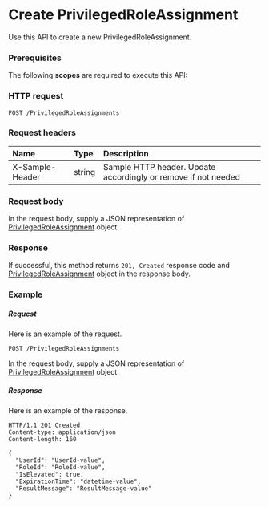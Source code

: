 # Create PrivilegedRoleAssignment

Use this API to create a new PrivilegedRoleAssignment.
### Prerequisites
The following **scopes** are required to execute this API: 
### HTTP request
<!-- { "blockType": "ignored" } -->
```http
POST /PrivilegedRoleAssignments

```
### Request headers
| Name       | Type | Description|
|:---------------|:--------|:----------|
| X-Sample-Header  | string  | Sample HTTP header. Update accordingly or remove if not needed|

### Request body
In the request body, supply a JSON representation of [PrivilegedRoleAssignment](../resources/privilegedroleassignment.md) object.


### Response
If successful, this method returns `201, Created` response code and [PrivilegedRoleAssignment](../resources/privilegedroleassignment.md) object in the response body.

### Example
##### Request
Here is an example of the request.
<!-- {
  "blockType": "request",
  "name": "create_privilegedroleassignment_from_privilegedroleassignments"
}-->
```http
POST /PrivilegedRoleAssignments
```
In the request body, supply a JSON representation of [PrivilegedRoleAssignment](../resources/privilegedroleassignment.md) object.
##### Response
Here is an example of the response.
<!-- {
  "blockType": "response",
  "truncated": false,
  "@odata.type": "microsoft.graph.privilegedroleassignment"
} -->
```http
HTTP/1.1 201 Created
Content-type: application/json
Content-length: 160

{
  "UserId": "UserId-value",
  "RoleId": "RoleId-value",
  "IsElevated": true,
  "ExpirationTime": "datetime-value",
  "ResultMessage": "ResultMessage-value"
}
```

<!-- uuid: c0c7a7d2-e66d-46c3-8547-201d83c4d2c3
2015-10-19 09:07:25 UTC -->
<!-- {
  "type": "#page.annotation",
  "description": "Create PrivilegedRoleAssignment",
  "keywords": "",
  "section": "documentation",
  "tocPath": ""
}-->